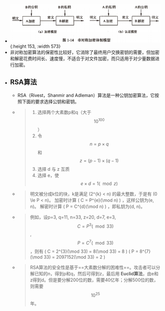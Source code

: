 - ![image.png](../assets/image_1649736027769_0.png){:height 153, :width 573}
- 非对称加密算法的保密性比较好，它消除了最终用户交换密钥的需要，但加密和解密花费时间长、速度慢，不适合于对文件加密，而只适用于对少量数据进行加密。
- ## RSA算法
	- RSA（Rivest，Shanmir and Adleman）算法是一种公钥加密算法，它按照下面的要求选择公钥和密钥。
	- > 1. 选择两个大素数p和q（大于$$10^{100}$$）
	  > 2. 令$$n = p \times q$$ 和 $$ z = (p - 1) \times (q - 1)$$
	  > 3. 选择 d 与 z 互质
	  > 4. 选择 e，使 $$e \times d = 1(\mod z)$$
	- > 明文被分成k位的块，k是满足 \(2^{k} < n\) 的最大整数，于是有 \(0 \le P < n\)。
	  加密时计算 \( C = P^{e}(\mod n) \) ，这样公钥为(e, n)。
	  解密时计算 \( P = C^{d}(\mod n) \) ，即私钥为(d, n)。
	- > 例如，设p=3, q=11, n=33, z=20, d=7, e=3, $$C = P^{3}(\mod 33)$$, $$P = C^{7}(\mod 33)$$，则有
	  \( C = 2^{3}(\mod 33) = 8(\mod 33) = 8 \)
	  \( P = 8^{7}(\mod 33) = 2097152(\mod 33) = 2 \)
	- > RSA算法的安全性是基于==大素数分解的困难性==。攻击者可以分解已知的n，得到p和q，然后可得到z，最后用 **Euclid算法**，由e和z得到d。但是要分解200位的数，需要40亿年；分解500位的数，则需要$$10^{25}$$年。